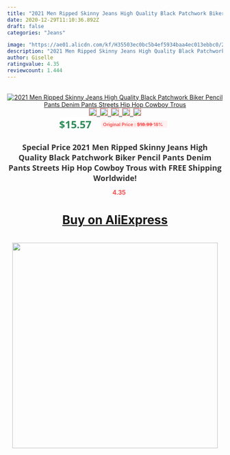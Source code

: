 ```yaml
---
title: "2021 Men Ripped Skinny Jeans High Quality Black Patchwork Biker Pencil Pants Denim Pants Streets Hip Hop Cowboy Trous"
date: 2020-12-29T11:10:36.892Z
draft: false
categories: "Jeans"

image: "https://ae01.alicdn.com/kf/H35503ec0bc5b4ef5934baa4ec013ebbc0/2021-Men-Ripped-Skinny-Jeans-High-Quality-Black-Patchwork-Biker-Pencil-Pants-Denim-Pants-Streets-Hip.jpg"
description: "2021 Men Ripped Skinny Jeans High Quality Black Patchwork Biker Pencil Pants Denim Pants Streets Hip Hop Cowboy Trous"
author: Giselle
ratingvalue: 4.35
reviewcount: 1.444
---
```

<br>
<div style="text-align: center;">
<a href="https://s.click.aliexpress.com/e/_AMujVb" target="_blank" rel="nofollow noopener noreferrer"><img alt="2021 Men Ripped Skinny Jeans High Quality Black Patchwork Biker Pencil Pants Denim Pants Streets Hip Hop Cowboy Trous" class="magnifier-image" src="https://ae01.alicdn.com/kf/H35503ec0bc5b4ef5934baa4ec013ebbc0/2021-Men-Ripped-Skinny-Jeans-High-Quality-Black-Patchwork-Biker-Pencil-Pants-Denim-Pants-Streets-Hip.jpg_640x640.jpg">
<br>
<img style="border:1px solid salmon" src="https://ae01.alicdn.com/kf/H35503ec0bc5b4ef5934baa4ec013ebbc0/2021-Men-Ripped-Skinny-Jeans-High-Quality-Black-Patchwork-Biker-Pencil-Pants-Denim-Pants-Streets-Hip.jpg_120x120.jpg">&nbsp;&nbsp;<img style="border:1px solid salmon" src="https://ae01.alicdn.com/kf/H5176acf2d66946caadf519fce60a52b97/2021-Men-Ripped-Skinny-Jeans-High-Quality-Black-Patchwork-Biker-Pencil-Pants-Denim-Pants-Streets-Hip.jpg_120x120.jpg">&nbsp;&nbsp;<img style="border:1px solid salmon" src="https://ae01.alicdn.com/kf/H0ae3c1e5db34489593e8219c0a9c95487/2021-Men-Ripped-Skinny-Jeans-High-Quality-Black-Patchwork-Biker-Pencil-Pants-Denim-Pants-Streets-Hip.jpg_120x120.jpg">&nbsp;&nbsp;<img style="border:1px solid salmon" src="https://ae01.alicdn.com/kf/H54284e1ac93a437687ebdf602882f845e/2021-Men-Ripped-Skinny-Jeans-High-Quality-Black-Patchwork-Biker-Pencil-Pants-Denim-Pants-Streets-Hip.jpg_120x120.jpg">&nbsp;&nbsp;<img style="border:1px solid salmon" src="https://ae01.alicdn.com/kf/H5d5aa40971e74703a2c879a9bfb8ffc5e/2021-Men-Ripped-Skinny-Jeans-High-Quality-Black-Patchwork-Biker-Pencil-Pants-Denim-Pants-Streets-Hip.jpg_120x120.jpg"></a></div><br0>
<div style="text-align: center;"><span style="background-color: white; border: 0px; box-sizing: border-box; color: seagreen; display: inline-block; font-family: &quot;open sans&quot; , &quot;arial&quot; , &quot;helvetica&quot; , sans-serif , &quot;heiti&quot;; font-size: 24px; font-stretch: inherit; font-weight: 700; line-height: inherit; margin: 0px 10px 0px 0px; padding: 0px; vertical-align: middle;">$15.57 </span>
<span style="background: rgb(255 , 241 , 241); border-radius: 3px; border: 0px; box-sizing: border-box; color: #ff4747; display: inline-block; font-family: inherit; font-size: 12px; font-stretch: inherit; font-style: inherit; font-variant: inherit; font-weight: 600; line-height: inherit; margin: 0px; padding: 2px 5px; transform: scale(0.9); vertical-align: middle;">Original Price : <b style="text-decoration: line-through;">$18.99 </b> 18%&nbsp;&nbsp;</span></div>
<h1 style="color: #333333; display: inline-block; font-family: &quot;open sans&quot; , &quot;arial&quot; , &quot;helvetica&quot; , sans-serif , &quot;heiti&quot;; font-size: 18px; font-stretch: inherit; font-weight: 700; text-align: center;">Special Price 2021 Men Ripped Skinny Jeans High Quality Black Patchwork Biker Pencil Pants Denim Pants Streets Hip Hop Cowboy Trous with FREE Shipping Worldwide!</h1>
<div style="color: #ff4747; text-align: center;">
<img src="https://4.bp.blogspot.com/-M0ZcTcb-5uY/XleCXlxnR4I/AAAAAAAAAEc/OrjgMkXV1oMQFaCRZj5HQwOCBcu3w1FegCPcBGAYYCw/s1600/star.png" style="height: 15px;">&nbsp;<b>4.35</b></div>
<div class="button_cont" align="center"><a class="buynow_a" href="https://s.click.aliexpress.com/e/_AMujVb" target="_blank" rel="nofollow noopener noreferrer"><H1>Buy on AliExpress</H1></a></div><br>
<div class="separator" style="clear: both; text-align: center;">
<img src="https://lh3.googleusercontent.com/-pTy5HemUv9M/XlePHvY0dAI/AAAAAAAAAE4/0nX5iRUoIWY8eMW9Dpxeirr157OZliDIgCLcBGAsYHQ/s1600/badge.gif" width="480">
</div>
